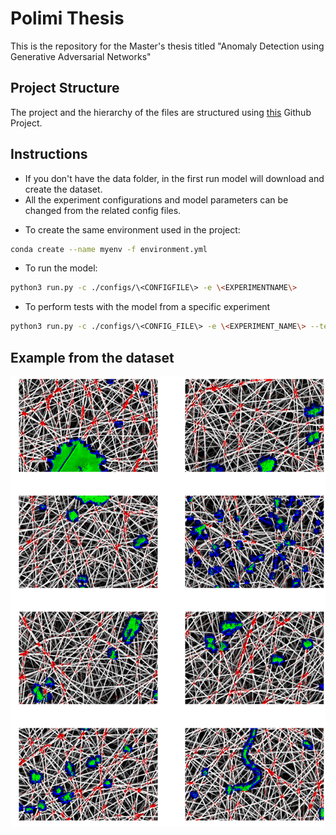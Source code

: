 # Polimi Thesis
This is the repository for the Master's thesis titled "Anomaly Detection using Generative Adversarial Networks"

## Project Structure

The project and the hierarchy of the files are structured using [this](https://github.com/MrGemy95/Tensorflow-Project-Template) Github Project.

## Instructions

- If you don't have the data folder, in the first run model will download and create the dataset.
- All the experiment configurations and model parameters can be changed from the related config files.
* To create the same environment used in the project: 

```bash
conda create --name myenv -f environment.yml
```

* To run the model:

```bash
python3 run.py -c ./configs/\<CONFIGFILE\> -e \<EXPERIMENTNAME\>
```

* To perform tests with the model from a specific experiment
```bash
python3 run.py -c ./configs/\<CONFIG_FILE\> -e \<EXPERIMENT_NAME\> --test
```

## Example from the dataset 

![](test.png)
